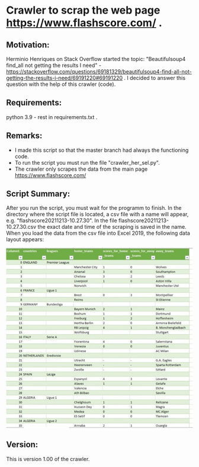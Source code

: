 # Crawler to scrap the web page https://www.flashscore.com/ .

## Motivation:
Herminio Henriques on Stack Overflow started the topic: "Beautifulsoup4 
find_all not getting the results I need" -
https://stackoverflow.com/questions/69181329/beautifulsoup4-find-all-not-getting-the-results-i-need/69191220#69191220 . 
I decided to answer this question with the help of this crawler (code).

## Requirements: 
python 3.9 - rest in requirements.txt .

## Remarks:
- I made this script so that the master branch had always 
  the functioning code. 
- To run the script you must run the file "crawler_her_sel.py". 
- The crawler only scrapes the data from the main page 
  https://www.flashscore.com/

## Script Summary:
After you run the script, you must wait for the programm to finish. In 
the directory where the script file is located, a csv file with a name 
will appear, e.g. "flashscore20211213-10.27.30". In the file 
flashscore20211213-10.27.30.csv the exact date and time of the scraping 
is saved in the name. When you load the data from the csv file into 
Excel 2019, the following data layout appears:

<img src="https://github.com/OliverWisn/crawler_Herminio_Selenium/blob/master/image/demo_1.jpg" width=1000>

## Version:
This is version 1.00 of the crawler.
